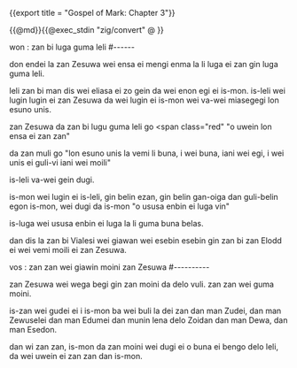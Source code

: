 {{export title = "Gospel of Mark:  Chapter 3"}}

{{@md}}{{@exec_stdin "zig/convert" @ }}

won : zan bi luga guma leli
#------

don endei la zan Zesuwa wei ensa ei mengi enma la li luga ei zan gin luga guma leli.

leli zan bi man dis wei eliasa ei zo gein da wei enon egi ei is-mon. is-leli wei lugin lugin ei zan Zesuwa da wei lugin ei is-mon wei va-wei miasegegi lon esuno unis.

zan Zesuwa da zan bi lugu guma leli go <span class="red" "o uwein lon ensa ei zan zan"</span>

da zan muli go <span class="red">"lon esuno unis la vemi li buna, i wei buna, iani wei egi, i wei unis ei guli-vi iani wei moili"</span>

is-leli va-wei gein dugi.

is-mon wei lugin ei is-leli, gin belin ezan, gin belin gan-oiga dan guli-belin egon is-mon, wei dugi da is-mon <span class="red">"o ususa enbin ei luga vin"</span>

is-luga wei ususa enbin ei luga la li guma buna belas.

dan dis la zan bi Vialesi wei giawan wei esebin esebin gin zan bi zan Elodd ei wei vemi moili ei zan Zesuwa.

vos : zan zan wei giawin moini zan Zesuwa
#----------

zan Zesuwa wei wega begi gin zan moini da delo vuli. zan zan wei guma moini.

is-zan wei gudei ei i is-mon ba wei buli la dei zan dan man Zudei, dan man Zewuselei dan man Edumei dan munin lena delo Zoidan dan man Dewa, dan man Esedon.

dan wi zan zan, is-mon da zan moini wei dugi ei o buna ei bengo delo leli, da wei uwein ei zan zan dan is-mon.




